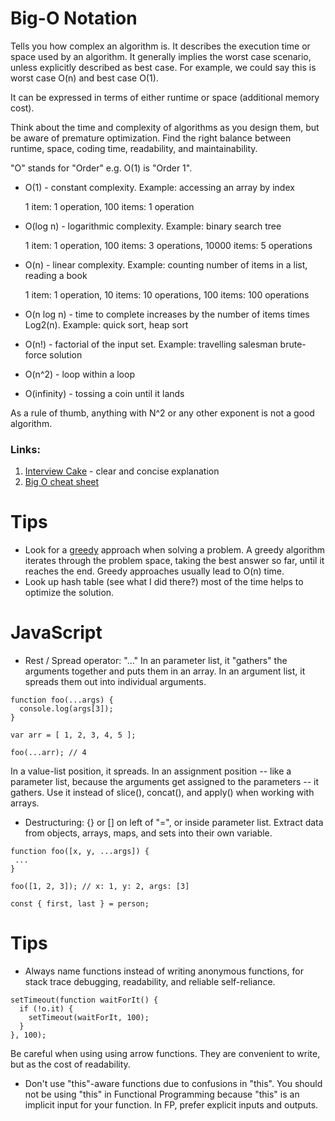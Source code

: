 # Big-O Notation
Tells you how complex an algorithm is. It describes the execution time or space used by an algorithm. It generally implies the worst case scenario, unless explicitly described as best case. For example, we could say this is worst case O(n) and best case O(1).

It can be expressed in terms of either runtime or space (additional memory cost).

Think about the time and complexity of algorithms as you design them, but be aware of premature optimization. Find the right balance between runtime, space, coding time, readability, and maintainability.

"O" stands for "Order" e.g. O(1) is "Order 1".

- O(1) - constant complexity. Example: accessing an array by index

  1 item: 1 operation, 100 items: 1 operation

- O(log n) - logarithmic complexity. Example: binary search tree

  1 item: 1 operation, 100 items: 3 operations, 10000 items: 5 operations

- O(n) - linear complexity. Example: counting number of items in a list, reading a book

  1 item: 1 operation, 10 items: 10 operations, 100 items: 100 operations

- O(n log n) - time to complete increases by the number of items times Log2(n). Example: quick sort, heap sort

- O(n!) - factorial of the input set. Example: travelling salesman brute-force solution

- O(n^2) - loop within a loop

- O(infinity) - tossing a coin until it lands

As a rule of thumb, anything with N^2 or any other exponent is not a good algorithm.

### Links:
1. [Interview Cake](https://www.interviewcake.com/article/javascript/big-o-notation-time-and-space-complexity) - clear and concise explanation
2. [Big O cheat sheet](http://bigocheatsheet.com/)

# Tips
- Look for a [greedy](https://en.wikipedia.org/wiki/Greedy_algorithm) approach when solving a problem. A greedy algorithm iterates through the problem space, taking the best answer so far, until it reaches the end. Greedy approaches usually lead to O(n) time.
- Look up hash table (see what I did there?) most of the time helps to optimize the solution.

# JavaScript
- Rest / Spread operator: "..."
In an parameter list, it "gathers" the arguments together and puts them in an array. In an argument list, it spreads them out into individual arguments.
```
function foo(...args) {
  console.log(args[3]);
}

var arr = [ 1, 2, 3, 4, 5 ];

foo(...arr); // 4
```
In a value-list position, it spreads. In an assignment position -- like a parameter list, because the arguments get assigned to the parameters -- it gathers. Use it instead of slice(), concat(), and apply() when working with arrays.

- Destructuring: {} or [] on left of "=", or inside parameter list.
Extract data from objects, arrays, maps, and sets into their own variable.
```
function foo([x, y, ...args]) {
 ...
}

foo([1, 2, 3]); // x: 1, y: 2, args: [3]

const { first, last } = person;
```

# Tips
- Always name functions instead of writing anonymous functions, for stack trace debugging, readability, and reliable self-reliance.
```
setTimeout(function waitForIt() {
  if (!o.it) {
    setTimeout(waitForIt, 100);
  }
}, 100);
```
Be careful when using using arrow functions. They are convenient to write, but as the cost of readability.

- Don't use "this"-aware functions due to confusions in "this". You should not be using "this" in Functional Programming because "this" is an implicit input for your function. In FP, prefer explicit inputs and outputs. 
